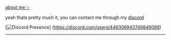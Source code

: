 [about me ✨](https://bio.site/tedddeptrai)

yeah thats pretty much it, you can contact me through my [discord](https://discord.com/users/446306943749849088)

[![Discord Presence](https://lanyard.cnrad.dev/api/446306943749849088)] (https://discord.com/users/446306943749849088)

---

